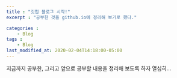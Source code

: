 ```yaml
---
title : "깃헙 블로그 시작!"
excerpt : "공부한 것을 github.io에 정리해 보기로 했다."

categories : 
	- Blog
tags :
	- Blog
last_modified_at: 2020-02-04T14:18:00-05:00
---
```


지금까지 공부한, 그리고 앞으로 공부할 내용을 정리해 보도록 하자
열심히...

